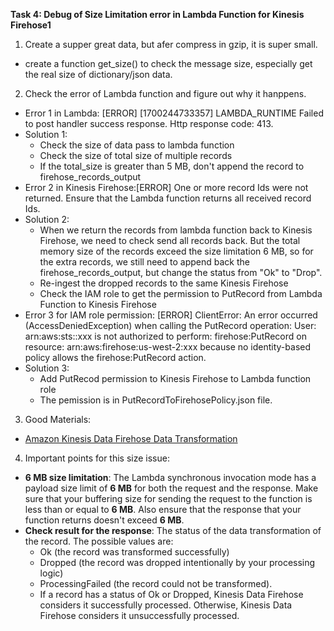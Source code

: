 **Task 4: Debug of Size Limitation error in Lambda Function for Kinesis Firehose1**
1. Create a supper great data, but afer compress in gzip, it is super small.
- create a function get_size() to check the message size, especially get the real size of dictionary/json data.
2. Check the error of Lambda function and figure out why it hanppens.
- Error 1 in Lambda: [ERROR] [1700244733357] LAMBDA_RUNTIME Failed to post handler success response. Http response code: 413.
- Solution 1:
   - Check the size of data pass to lambda function
   - Check the size of total size of multiple records
   - If the total_size is greater than 5 MB, don't append the record to firehose_records_output
- Error 2 in Kinesis Firehose:[ERROR] One or more record Ids were not returned. Ensure that the Lambda function returns all received record Ids.
- Solution 2:
   - When we return the records from lambda function back to Kinesis Firehose, we need to check send all records back. But the total memory size of the records exceed the size limitation 6 MB, so for the extra records, we still need to append back the firehose_records_output, but change the status from "Ok" to "Drop".
   - Re-ingest the dropped records to the same Kinesis Firehose
   - Check the IAM role to get the permission to PutRecord from Lambda Function to Kinesis Firehose
- Error 3 for IAM role permission: [ERROR] ClientError: An error occurred (AccessDeniedException) when calling the PutRecord operation: User: arn:aws:sts::xxx is not authorized to perform: firehose:PutRecord on resource: arn:aws:firehose:us-west-2:xxx because no identity-based policy allows the firehose:PutRecord action.
- Solution 3:
   - Add PutRecod permission to Kinesis Firehose to Lambda function role
   - The pemission is in PutRecordToFirehosePolicy.json file.
3. Good Materials:
- [Amazon Kinesis Data Firehose Data Transformation](https://docs.aws.amazon.com/firehose/latest/dev/data-transformation.html)
4. Important points for this size issue:
- **6 MB size limitation**: The Lambda synchronous invocation mode has a payload size limit of **6 MB** for both the request and the response. Make sure that your buffering size for sending the request to the function is less than or equal to **6 MB**. Also ensure that the response that your function returns doesn't exceed **6 MB**.
- **Check result for the response**: The status of the data transformation of the record. The possible values are:
   - Ok (the record was transformed successfully)
   - Dropped (the record was dropped intentionally by your processing logic)
   - ProcessingFailed (the record could not be transformed).
   - If a record has a status of Ok or Dropped, Kinesis Data Firehose considers it successfully processed. Otherwise, Kinesis Data Firehose considers it unsuccessfully processed.
